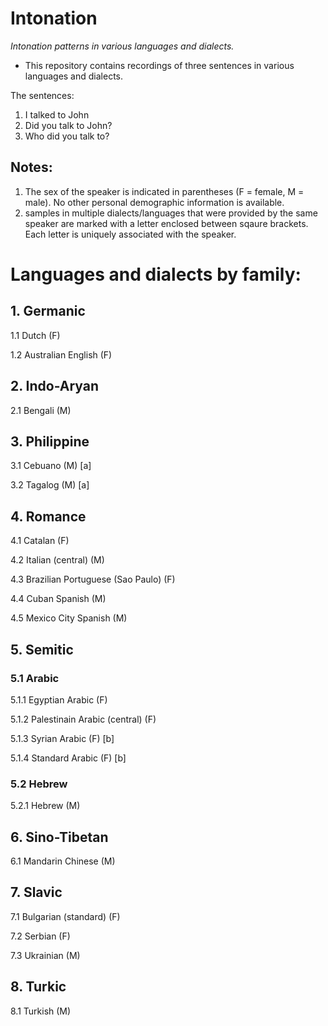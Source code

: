 # Intonation
*Intonation patterns in various languages and dialects.*

* This repository contains recordings of three sentences in various languages and dialects.

The sentences:
1) I talked to John
2) Did you talk to John?
3) Who did you talk to?

## Notes:
1) The sex of the speaker is indicated in parentheses (F = female, M = male). No other personal demographic information is available.
2) samples in multiple dialects/languages that were provided by the same speaker are marked with a letter enclosed between sqaure brackets. Each letter is uniquely associated with the speaker.

# Languages and dialects by family:

## 1. Germanic
1.1 Dutch (F)

1.2 Australian English (F)

## 2. Indo-Aryan
2.1 Bengali (M)

## 3. Philippine
3.1 Cebuano (M) [a]

3.2 Tagalog (M) [a]

## 4. Romance
4.1 Catalan (F)

4.2 Italian (central) (M)

4.3 Brazilian Portuguese (Sao Paulo) (F)

4.4 Cuban Spanish (M)

4.5 Mexico City Spanish (M)

## 5. Semitic
### 5.1 Arabic
5.1.1 Egyptian Arabic (F)

5.1.2 Palestinain Arabic (central) (F)

5.1.3 Syrian Arabic (F) [b]

5.1.4 Standard Arabic (F) [b]

### 5.2 Hebrew
5.2.1 Hebrew (M)

## 6. Sino-Tibetan
6.1 Mandarin Chinese (M)

## 7. Slavic
7.1 Bulgarian (standard) (F)

7.2 Serbian (F)

7.3 Ukrainian (M)

## 8. Turkic
8.1 Turkish (M)
